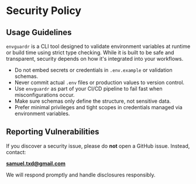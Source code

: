 # Security Policy

## Usage Guidelines

`envguardr` is a CLI tool designed to validate environment variables at runtime or build time using strict type checking. While it is built to be safe and transparent, security depends on how it's integrated into your workflows.

- Do not embed secrets or credentials in `.env.example` or validation schemas.
- Never commit actual `.env` files or production values to version control.
- Use `envguardr` as part of your CI/CD pipeline to fail fast when misconfigurations occur.
- Make sure schemas only define the structure, not sensitive data.
- Prefer minimal privileges and tight scopes in credentials managed via environment variables.

## Reporting Vulnerabilities

If you discover a security issue, please do **not** open a GitHub issue. Instead, contact:

**[samuel.txd@gmail.com](mailto:samuel.txd@gmail.com)**

We will respond promptly and handle disclosures responsibly.

